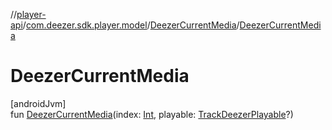 //[player-api](../../../index.md)/[com.deezer.sdk.player.model](../index.md)/[DeezerCurrentMedia](index.md)/[DeezerCurrentMedia](-deezer-current-media.md)

# DeezerCurrentMedia

[androidJvm]\
fun [DeezerCurrentMedia](-deezer-current-media.md)(index: [Int](https://kotlinlang.org/api/latest/jvm/stdlib/kotlin/-int/index.html), playable: [TrackDeezerPlayable](../-track-deezer-playable/index.md)?)

